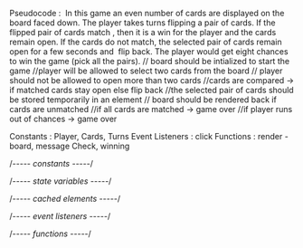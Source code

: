 Pseudocode :
 In this game an even number of cards are displayed on the board faced down. The player takes turns flipping a pair of cards.
If the flipped pair of cards match , then it is a win for the player and the cards remain open.
If the cards do not match, the selected pair of cards remain open for a few seconds and  flip back.
The player would get eight chances to win the game (pick all the pairs).
// board should be intialized to start the game
//player will be allowed to select two cards from the board
// player should not be allowed to open more than two cards
//cards are compared -> if matched cards stay open else flip back
//the selected pair of cards should be stored temporarily in an element
// board should be rendered back if cards are unmatched
//if all cards are matched -> game over
//if player runs out of chances -> game over


Constants : Player, Cards, Turns
Event Listeners : click
Functions : render - board, message
                   Check, winning

 /*----- constants -----*/


  /*----- state variables -----*/


  /*----- cached elements  -----*/


  /*----- event listeners -----*/


  /*----- functions -----*/